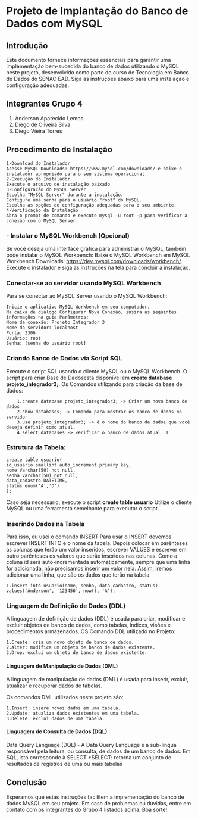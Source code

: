 # Projeto de Implantação do Banco de Dados com MySQL


## Introdução
Este documento fornece informações essenciais para garantir uma implementação bem-sucedida do banco de dados utilizando o MySQL neste projeto, desenvolvido como parte do curso de Tecnologia em Banco de Dados do SENAC EAD. Siga as instruções abaixo para uma instalação e configuração adequadas.

## Integrantes Grupo 4
1. Anderson Aparecido Lemos
2. Diego de Oliveira Silva
3. Diego Vieira Torres

## Procedimento de Instalação
	1-Download do Instalador
	Acesse MySQL Downloads: https://www.mysql.com/downloads/ e baixe o instalador apropriado para o seu sistema operacional.
	2-Execução do Instalador
	Execute o arquivo de instalação baixado
	3-Configuração do MySQL Server
	Escolha "MySQL Server" durante a instalação.
	Configure uma senha para o usuário "root" do MySQL.
	Escolha as opções de configuração adequadas para o seu ambiente.
	4-Verificação da Instalação
	Abra o prompt de comando e execute mysql -u root -p para verificar a conexão com o MySQL Server.
	
### - Instalar o MySQL Workbench (Opcional)
Se você deseja uma interface gráfica para administrar o MySQL, também pode instalar o MySQL Workbench:
	Baixe o MySQL Workbench em MySQL Workbench Downloads: https://dev.mysql.com/downloads/workbench/.
	Execute o instalador e siga as instruções na tela para concluir a instalação.

### Conectar-se ao servidor usando MySQL Workbench
Para se conectar ao MySQL Server usando o MySQL Workbench:

	Inicie o aplicativo MySQL Workbench em seu computador.
	Na caixa de diálogo Configurar Nova Conexão, insira as seguintes informações na guia Parâmetros:
	Nome da conexão: Projeto Integrador 3
	Nome do servidor: localhost
	Porta: 3306
	Usuário: root
	Senha: [senha do usuário root]	

### Criando Banco de Dados via Script SQL
Execute o script SQL usando o cliente MySQL ou o MySQL Workbench.
O script para criar Base de Dadosestá disponível em **create database projeto_integrador3;**. 
Os Comandos utilizando para criação da base de dados:

		1.create database projeto_integrador3; -> Criar um novo banco de dados
		2.show databases; -> Comando para mostrar os banco de dados no servidor.
		3.use projeto_integrador3; -> é o nome do banco de dados que você deseja definir como atual.
		4.select databases -> verificar o banco de dados atual. I
	
### Estrutura da Tabela:

	create table usuario(
	id_usuario smallint auto_increment primary key,
	nome Varchar(50) not null,
	senha varchar(50) not null,
	data_cadastro DATETIME,
	status enum('A','D') 
	);

Caso seja necessário, execute o script **create table usuario** Utilize o cliente MySQL ou uma ferramenta semelhante para executar o script.

### Inserindo Dados na Tabela
Para isso, eu usei o comando INSERT
Para usar o INSERT devemos escrever INSERT INTO e o nome da tabela. Depois colocar em parênteses as colunas que terão um valor inseridos, escrever VALUES e escrever em outro parênteses os valores que serão inseridos nas colunas.
Como a coluna id será auto-incrementada automaticamente, sempre que uma linha for adicionada, não precisamos inserir um valor nela.
Assim, iremos adicionar uma linha, que são os dados que terão na tabela:

	1.insert into usuario(nome, senha, data_cadastro, status) values('Anderson', '123456', now(), 'A');

### Linguagem de Definição de Dados (DDL)
A linguagem de definição de dados (DDL) é usada para criar, modificar e excluir objetos de banco de dados, como tabelas, índices, visões e procedimentos armazenados.
OS Comando DDL utilizado no Projeto:

	1.Create: cria um novo objeto de banco de dados.
	2.Alter: modifica um objeto de banco de dados existente.
	3.Drop: exclui um objeto de banco de dados existente.
	
#### Linguagem de Manipulação de Dados (DML)
A linguagem de manipulação de dados (DML) é usada para inserir, excluir, atualizar e recuperar dados de tabelas.

Os comandos DML utilizados neste projeto são:

	1.Insert: insere novos dados em uma tabela.
	2.Update: atualiza dados existentes em uma tabela.
	3.Delete: exclui dados de uma tabela.

#### Linguagem de Consulta de Dados (DQL)
Data Query Language (DQL) - A Data Query Language é a sub-língua responsável pela leitura, ou consulta, de dados de um banco de dados. Em SQL, isto corresponde à SELECT
	*SELECT: retorna um conjunto de resultados de registros de uma ou mais tabelas

## Conclusão
Esperamos que estas instruções facilitem a implementação do banco de dados MySQL em seu projeto. Em caso de problemas ou dúvidas, entre em contato com os integrantes do Grupo 4 listados acima. Boa sorte!

